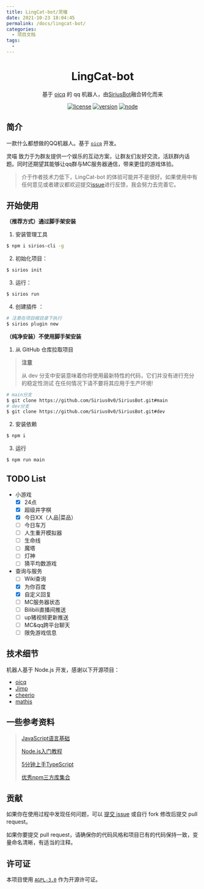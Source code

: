 ```yaml
---
title: LingCat-bot/灵喵
date: 2021-10-23 18:04:45
permalink: /docs/lingcat-bot/
categories:
  - 项目文档
tags:
  - 
---
```



<div align="center">

# LingCat-bot

基于 [oicq](https://github.com/takayama-lily/oicq) 的 qq 机器人，由[SiriusBot](https://github.com/Sirius0v0/SiriusBot)融合转化而来

[![license](https://img.shields.io/github/license/Sirius0v0/SiriusBot)](https://choosealicense.com/licenses/agpl-3.0/)
[![version](https://img.shields.io/github/package-json/v/Sirius0v0/SiriusBot)](https://github.com/NPUcraft/LingCat-bot)
[![node](https://img.shields.io/node/v/oicq)](https://github.com/takayama-lily/oicq)

</div>

## 简介

一款什么都想做的QQ机器人。基于 [`oicq`](https://github.com/takayama-lily/oicq ) 开发。

灵喵 致力于为群友提供一个娱乐的互动方案，让群友们友好交流，活跃群内话题。同时还期望其能够让qq群与MC服务器通信，带来更佳的游戏体验。

> 介于作者技术力低下，LingCat-bot 的体验可能并不是很好。如果使用中有任何意见或者建议都欢迎提交[issue](https://github.com/NPUcraft/LingCat-bot/issues)进行反馈，我会努力去完善它。

## 开始使用

**（推荐方式）通过脚手架安装**

1. 安装管理工具

```bash
$ npm i sirios-cli -g
```

2. 初始化项目：

```bash
$ sirios init
```

3. 运行：

```bash
$ sirios run
```
4. 创建插件 ：

```bash
# 注意在项目根目录下执行
$ sirios plugin new
```
**（纯净安装）不使用脚手架安装**

1. 从 GitHub 仓库拉取项目

>**注意**
>
>从 dev 分支中安装意味着你将使用最新特性的代码，它们并没有进行充分的稳定性测试 在任何情况下请不要将其应用于生产环境!

```bash
# main分支
$ git clone https://github.com/Sirius0v0/SiriusBot.git#main
# dev分支
$ git clone https://github.com/Sirius0v0/SiriusBot.git#dev
```

2. 安装依赖

```bash
$ npm i
```

3. 运行

```bash
$ npm run main
```


## TODO List

+ 小游戏
    - [x] 24点
    - [x] 超级井字棋
    - [x] 今日XX（人品|菜品）
    - [ ] 今日车万
    - [ ] 人生重开模拟器
    - [ ] 生命线
    - [ ] 魔塔
    - [ ] 灯神
    - [ ] 猜平均数游戏

+ 查询与服务
    - [ ] Wiki查询
    - [x] 为你百度
    - [x] 自定义回复
    - [ ] MC服务器状态
    - [ ] Bilibili直播间推送
    - [ ] up猪视频更新推送
    - [ ] MC&qq跨平台聊天
    - [ ] 限免游戏信息

## 技术细节

机器人基于 Node.js 开发，感谢以下开源项目：

+ [oicq](https://github.com/takayama-lily/oicq)
+ [Jimp](https://github.com/oliver-moran/jimp)
+ [cheerio](https://github.com/cheeriojs/cheerio)
+ [mathjs](https://github.com/josdejong/mathjs)

## 一些参考资料

> [JavaScript语言基础](https://developer.mozilla.org/zh-CN/docs/Web/JavaScript)
>
> [Node.js入门教程](http://nodejs.cn/learn)
>
> [5分钟上手TypeScript](https://www.tslang.cn/docs/handbook/typescript-in-5-minutes.html)
>
> [优秀npm三方库集合](https://github.com/sindresorhus/awesome-nodejs)


## 贡献

如果你在使用过程中发现任何问题，可以 [提交 issue](https://github.com/NPUcraft/LingCat-bot/issues) 或自行 fork 修改后提交 pull request。

如果你要提交 pull request，请确保你的代码风格和项目已有的代码保持一致，变量命名清晰，有适当的注释。

## 许可证

本项目使用 [`AGPL-3.0`](https://choosealicense.com/licenses/agpl-3.0/) 作为开源许可证。

